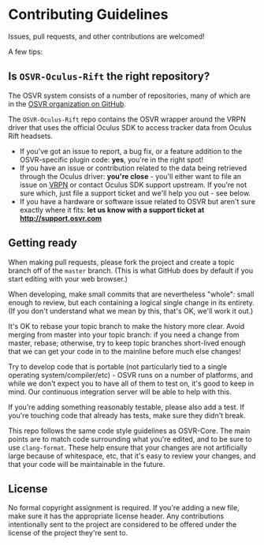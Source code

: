 # Contributing Guidelines

Issues, pull requests, and other contributions are welcomed!

A few tips:

## Is `OSVR-Oculus-Rift` the right repository?

The OSVR system consists of a number of repositories, many of which are in the [OSVR organization on GitHub][osvr-org].

The `OSVR-Oculus-Rift` repo contains the OSVR wrapper around the VRPN driver that uses the official Oculus SDK to access tracker data from Oculus Rift headsets.

- If you've got an issue to report, a bug fix, or a feature addition to the OSVR-specific plugin code: **yes**, you're in the right spot!
- If you have an issue or contribution related to the data being retrieved through the Oculus driver: **you're close** - you'll either want to file an issue on [VRPN][] or contact Oculus SDK support upstream. If you're not sure which, just file a support ticket and we'll help you out - see below.
- If you have a hardware or software issue related to OSVR but aren't sure exactly where it fits: **let us know with a support ticket at <http://support.osvr.com>**

[osvr-org]: https://github.com/osvr
[VRPN]: https://github.com/vrpn/vrpn

## Getting ready

When making pull requests, please fork the project and create a topic branch off of the `master` branch.
(This is what GitHub does by default if you start editing with your web browser.)

When developing, make small commits that are nevertheless "whole": small enough to review, but each containing a logical single change in its entirety.
(If you don't understand what we mean by this, that's OK, we'll work it out.)

It's OK to rebase your topic branch to make the history more clear.
Avoid merging from master into your topic branch: if you need a change from master, rebase; otherwise, try to keep topic branches short-lived enough that we can get your code in to the mainline before much else changes!

Try to develop code that is portable (not particularly tied to a single operating system/compiler/etc) - OSVR runs on a number of platforms, and while we don't expect you to have all of them to test on, it's good to keep in mind. Our continuous integration server will be able to help with this.

If you're adding something reasonably testable, please also add a test.
If you're touching code that already has tests, make sure they didn't break.

This repo follows the same code style guidelines as OSVR-Core.
The main points are to match code surrounding what you're edited, and to be sure to use `clang-format`.
These help ensure that your changes are not artificially large because of whitespace, etc, that it's easy to review your changes, and that your code will be maintainable in the future.

## License

No formal copyright assignment is required. If you're adding a new file, make sure it has the appropriate license header. Any contributions intentionally sent to the project are considered to be offered under the license of the project they're sent to.

